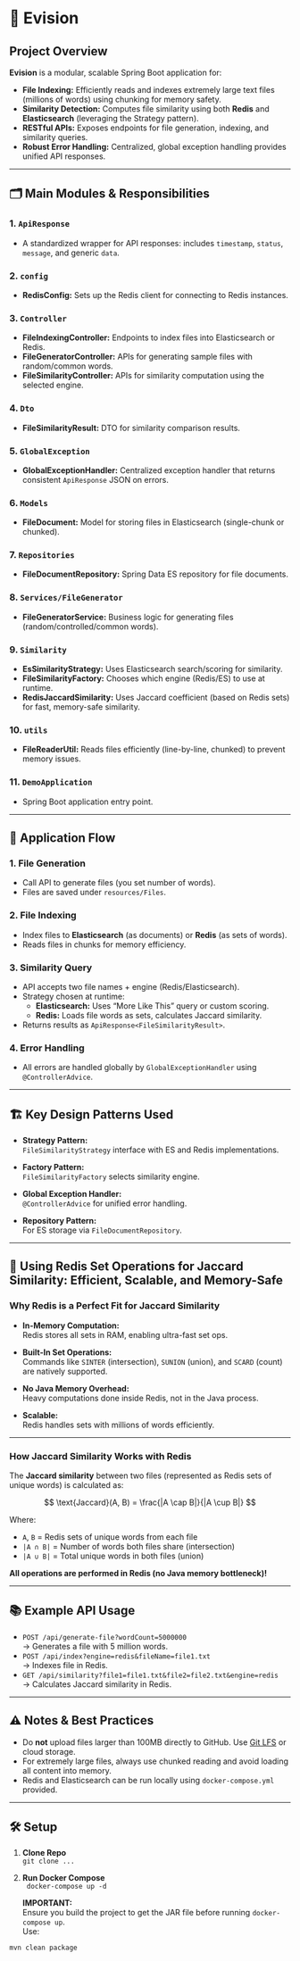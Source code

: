 # 📄 Evision

## Project Overview

**Evision** is a modular, scalable Spring Boot application for:

- **File Indexing:** Efficiently reads and indexes extremely large text files (millions of words) using chunking for memory safety.
- **Similarity Detection:** Computes file similarity using both **Redis** and **Elasticsearch** (leveraging the Strategy pattern).
- **RESTful APIs:** Exposes endpoints for file generation, indexing, and similarity queries.
- **Robust Error Handling:** Centralized, global exception handling provides unified API responses.

---

## 🗂️ Main Modules & Responsibilities

### 1. `ApiResponse`
- A standardized wrapper for API responses: includes `timestamp`, `status`, `message`, and generic `data`.

### 2. `config`
- **RedisConfig:** Sets up the Redis client for connecting to Redis instances.

### 3. `Controller`
- **FileIndexingController:** Endpoints to index files into Elasticsearch or Redis.
- **FileGeneratorController:** APIs for generating sample files with random/common words.
- **FileSimilarityController:** APIs for similarity computation using the selected engine.

### 4. `Dto`
- **FileSimilarityResult:** DTO for similarity comparison results.

### 5. `GlobalException`
- **GlobalExceptionHandler:** Centralized exception handler that returns consistent `ApiResponse` JSON on errors.

### 6. `Models`
- **FileDocument:** Model for storing files in Elasticsearch (single-chunk or chunked).

### 7. `Repositories`
- **FileDocumentRepository:** Spring Data ES repository for file documents.

### 8. `Services/FileGenerator`
- **FileGeneratorService:** Business logic for generating files (random/controlled/common words).

### 9. `Similarity`
- **EsSimilarityStrategy:** Uses Elasticsearch search/scoring for similarity.
- **FileSimilarityFactory:** Chooses which engine (Redis/ES) to use at runtime.
- **RedisJaccardSimilarity:** Uses Jaccard coefficient (based on Redis sets) for fast, memory-safe similarity.

### 10. `utils`
- **FileReaderUtil:** Reads files efficiently (line-by-line, chunked) to prevent memory issues.

### 11. `DemoApplication`
- Spring Boot application entry point.

---

## 🔄 Application Flow

### 1. **File Generation**
- Call API to generate files (you set number of words).
- Files are saved under `resources/Files`.

### 2. **File Indexing**
- Index files to **Elasticsearch** (as documents) or **Redis** (as sets of words).
- Reads files in chunks for memory efficiency.

### 3. **Similarity Query**
- API accepts two file names + engine (Redis/Elasticsearch).
- Strategy chosen at runtime:
  - **Elasticsearch:** Uses “More Like This” query or custom scoring.
  - **Redis:** Loads file words as sets, calculates Jaccard similarity.
- Returns results as `ApiResponse<FileSimilarityResult>`.

### 4. **Error Handling**
- All errors are handled globally by `GlobalExceptionHandler` using `@ControllerAdvice`.

---

## 🏗️ Key Design Patterns Used

- **Strategy Pattern:**  
  `FileSimilarityStrategy` interface with ES and Redis implementations.

- **Factory Pattern:**  
  `FileSimilarityFactory` selects similarity engine.

- **Global Exception Handler:**  
  `@ControllerAdvice` for unified error handling.

- **Repository Pattern:**  
  For ES storage via `FileDocumentRepository`.

---

## 🚀 Using Redis Set Operations for Jaccard Similarity: Efficient, Scalable, and Memory-Safe

### Why Redis is a Perfect Fit for Jaccard Similarity

- **In-Memory Computation:**  
  Redis stores all sets in RAM, enabling ultra-fast set ops.

- **Built-In Set Operations:**  
  Commands like `SINTER` (intersection), `SUNION` (union), and `SCARD` (count) are natively supported.

- **No Java Memory Overhead:**  
  Heavy computations done inside Redis, not in the Java process.

- **Scalable:**  
  Redis handles sets with millions of words efficiently.

---

### How Jaccard Similarity Works with Redis

The **Jaccard similarity** between two files (represented as Redis sets of unique words) is calculated as:

$$
\text{Jaccard}(A, B) = \frac{|A \cap B|}{|A \cup B|}
$$

Where:

- `A`, `B` = Redis sets of unique words from each file
- `|A ∩ B|` = Number of words both files share (intersection)
- `|A ∪ B|` = Total unique words in both files (union)

**All operations are performed in Redis (no Java memory bottleneck)!**

---

## 📚 Example API Usage

- `POST /api/generate-file?wordCount=5000000`  
  → Generates a file with 5 million words.
- `POST /api/index?engine=redis&fileName=file1.txt`  
  → Indexes file in Redis.
- `GET /api/similarity?file1=file1.txt&file2=file2.txt&engine=redis`  
  → Calculates Jaccard similarity in Redis.

---

## ⚠️ Notes & Best Practices

- Do **not** upload files larger than 100MB directly to GitHub. Use [Git LFS](https://git-lfs.github.com/) or cloud storage.
- For extremely large files, always use chunked reading and avoid loading all content into memory.
- Redis and Elasticsearch can be run locally using `docker-compose.yml` provided.

---

## 🛠️ Setup

1. **Clone Repo**  
   `git clone ...`

2. **Run Docker Compose**  
   `  docker-compose up -d `


   **IMPORTANT:**  
Ensure you build the project to get the JAR file before running `docker-compose up`.  
Use:
```bash
mvn clean package
